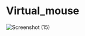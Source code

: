 # Virtual_mouse
![Screenshot (15)](https://github.com/Manish12-verma/Virtual_mouse/assets/110876979/bec2fb5b-34e9-4d45-9c4e-5ede9b774f55)
